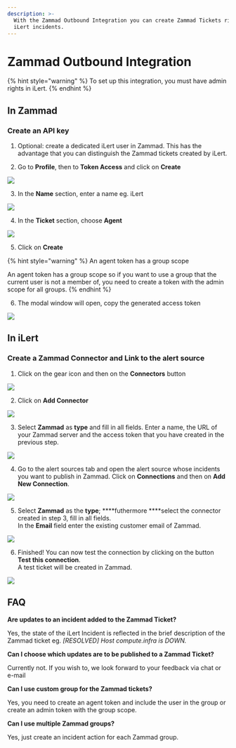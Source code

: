 ```yaml
---
description: >-
  With the Zammad Outbound Integration you can create Zammad Tickets right from
  iLert incidents.
---
```


# Zammad Outbound Integration

{% hint style="warning" %}
To set up this integration, you must have admin rights in iLert.
{% endhint %}

## In Zammad <a id="in-topdesk"></a>

### Create an API key <a id="create-api-user"></a>

1. Optional: create a dedicated iLert user in Zammad. This has the advantage that you can distinguish the Zammad tickets created by iLert.

2. Go to **Profile**, then to **Token Access** and click on **Create**

![](../../.gitbook/assets/screenshot_07_02_21__13_32.png)

3. In the **Name** section, enter a name eg. iLert

![](../../.gitbook/assets/screenshot_07_02_21__13_33.png)

4. In the **Ticket** section,  choose **Agent**

![](../../.gitbook/assets/screenshot_07_02_21__13_34.png)

5. Click on **Create**

{% hint style="warning" %}
An agent token has a group scope

An agent token has a group scope so if you want to use a group that the current user is not a member of, you need to create a token with the admin scope for all groups.
{% endhint %}

6. The modal window will open, copy the generated access token

![](../../.gitbook/assets/screenshot_07_02_21__13_36.png)

## In iLert <a id="in-ilert"></a>

### Create a Zammad Connector and Link to the alert source <a id="create-alarm-source"></a>

1. Click on the gear icon and then on the **Connectors** button

![](../../.gitbook/assets/tpdko7.png)

2. Click on **Add Connector**

![](../../.gitbook/assets/tpdko8.png)

3. Select **Zammad** as **type** and fill in all fields. Enter a name, the URL of your Zammad server and the access token that you have created in the previous step.

![](../../.gitbook/assets/screenshot_07_02_21__13_39.png)

4. Go to the alert sources tab and open the alert source whose incidents you want to publish in Zammad. Click on **Connections** and then on **Add New Connection**.

![](../../.gitbook/assets/tpdko10.png)

5. Select **Zammad** as the **type**; ****futhermore ****select the connector created in step 3, fill in all fields.  
In the **Email** field enter the existing customer email of Zammad.

![](../../.gitbook/assets/screenshot_07_02_21__13_41.png)

6. Finished! You can now test the connection by clicking on the button **Test this connection**.  
A test ticket will be created in Zammad.

![](../../.gitbook/assets/screenshot_07_02_21__13_43.png)

## FAQ <a id="faq"></a>

**Are updates to an incident added to the Zammad Ticket?**

Yes, the state of the iLert Incident is reflected in the brief description of the Zammad ticket eg. _\[RESOLVED\] Host compute.infra is DOWN._

**Can I choose which updates are to be published to a Zammad Ticket?**

Currently not. If you wish to, we look forward to your feedback via chat or e-mail

**Can I use custom group for the Zammad tickets?**

Yes, you need to create an agent token and include the user in the group or create an admin token with the group scope.

**Can I use multiple Zammad groups?**

Yes, just create an incident action for each Zammad group.

